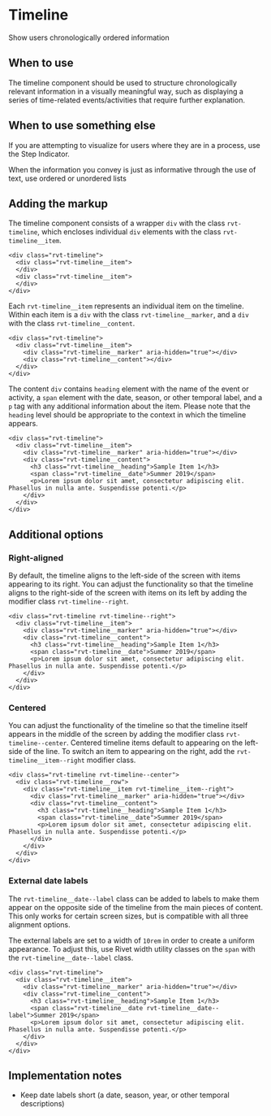 # Timeline

Show users chronologically ordered information

## When to use

The timeline component should be used to structure chronologically relevant information in a visually meaningful way, such as displaying a series of time-related events/activities that require further explanation.

## When to use something else

If you are attempting to visualize for users where they are in a process, use the Step Indicator.

When the information you convey is just as informative through the use of text, use ordered or unordered lists

## Adding the markup

The timeline component consists of a wrapper `div` with the class `rvt-timeline`, which encloses individual `div` elements with the class `rvt-timeline__item`.

```
<div class="rvt-timeline">
  <div class="rvt-timeline__item">
  </div>
  <div class="rvt-timeline__item">
  </div>
</div>
```

Each `rvt-timeline__item` represents an individual item on the timeline. Within each item is a `div` with the class `rvt-timeline__marker`, and a `div` with the class `rvt-timeline__content`.

```
<div class="rvt-timeline">
  <div class="rvt-timeline__item">
    <div class="rvt-timeline__marker" aria-hidden="true"></div>
    <div class="rvt-timeline__content"></div>
  </div>
</div>
```

The content `div` contains `heading` element with the name of the event or activity, a `span` element with the date, season, or other temporal label, and a `p` tag with any additional information about the item. Please note that the `heading` level should be appropriate to the context in which the timeline appears.

```
<div class="rvt-timeline">
  <div class="rvt-timeline__item">
    <div class="rvt-timeline__marker" aria-hidden="true"></div>
    <div class="rvt-timeline__content">
      <h3 class="rvt-timeline__heading">Sample Item 1</h3>
      <span class="rvt-timeline__date">Summer 2019</span>
      <p>Lorem ipsum dolor sit amet, consectetur adipiscing elit. Phasellus in nulla ante. Suspendisse potenti.</p>
    </div>
  </div>
</div>
```

## Additional options

### Right-aligned

By default, the timeline aligns to the left-side of the screen with items appearing to its right. You can adjust the functionality so that the timeline aligns to the right-side of the screen with items on its left by adding the modifier class `rvt-timeline--right`.

```
<div class="rvt-timeline rvt-timeline--right">
  <div class="rvt-timeline__item">
    <div class="rvt-timeline__marker" aria-hidden="true"></div>
    <div class="rvt-timeline__content">
      <h3 class="rvt-timeline__heading">Sample Item 1</h3>
      <span class="rvt-timeline__date">Summer 2019</span>
      <p>Lorem ipsum dolor sit amet, consectetur adipiscing elit. Phasellus in nulla ante. Suspendisse potenti.</p>
    </div>
  </div>
</div>
```

### Centered

You can adjust the functionality of the timeline so that the timeline itself appears in the middle of the screen by adding the modifier class `rvt-timeline--center`. Centered timeline items default to appearing on the left-side of the line. To switch an item to appearing on the right, add the `rvt-timeline__item--right` modifier class.

```
<div class="rvt-timeline rvt-timeline--center">
  <div class="rvt-timeline__row">
    <div class="rvt-timeline__item rvt-timeline__item--right">
      <div class="rvt-timeline__marker" aria-hidden="true"></div>
      <div class="rvt-timeline__content">
        <h3 class="rvt-timeline__heading">Sample Item 1</h3>
        <span class="rvt-timeline__date">Summer 2019</span>
        <p>Lorem ipsum dolor sit amet, consectetur adipiscing elit. Phasellus in nulla ante. Suspendisse potenti.</p>
      </div>
    </div>
  </div>
</div>
```

### External date labels

The `rvt-timeline__date--label` class can be added to labels to make them appear on the opposite side of the timeline from the main pieces of content. This only works for certain screen sizes, but is compatible with all three alignment options.

The external labels are set to a width of `10rem` in order to create a uniform appearance. To adjust this, use Rivet width utility classes on the `span` with the `rvt-timeline__date--label` class.

```
<div class="rvt-timeline">
  <div class="rvt-timeline__item">
    <div class="rvt-timeline__marker" aria-hidden="true"></div>
    <div class="rvt-timeline__content">
      <h3 class="rvt-timeline__heading">Sample Item 1</h3>
      <span class="rvt-timeline__date rvt-timeline__date--label">Summer 2019</span>
      <p>Lorem ipsum dolor sit amet, consectetur adipiscing elit. Phasellus in nulla ante. Suspendisse potenti.</p>
    </div>
  </div>
</div>
```

## Implementation notes

- Keep date labels short (a date, season, year, or other temporal descriptions)
